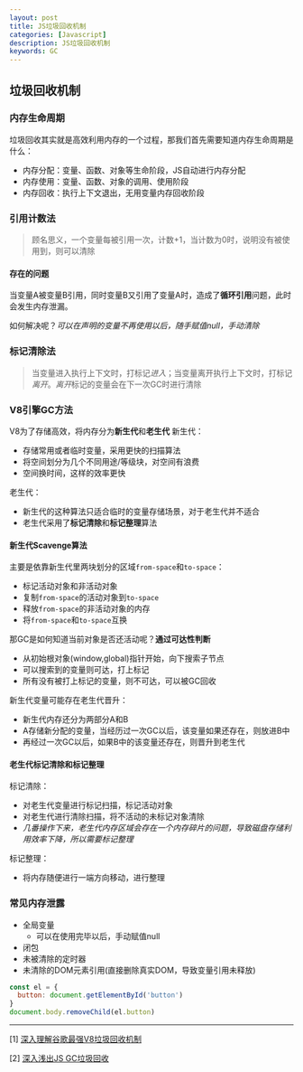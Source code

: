```yaml
---
layout: post
title: JS垃圾回收机制
categories: [Javascript]
description: JS垃圾回收机制
keywords: GC
---
```


## 垃圾回收机制

### 内存生命周期

垃圾回收其实就是高效利用内存的一个过程，那我们首先需要知道内存生命周期是什么：
* 内存分配：变量、函数、对象等生命阶段，JS自动进行内存分配
* 内存使用：变量、函数、对象的调用、使用阶段
* 内存回收：执行上下文退出，无用变量内存回收阶段

### 引用计数法

> 顾名思义，一个变量每被引用一次，计数+1，当计数为0时，说明没有被使用到，则可以清除

#### 存在的问题

当变量A被变量B引用，同时变量B又引用了变量A时，造成了**循环引用**问题，此时会发生内存泄漏。

如何解决呢？*可以在声明的变量不再使用以后，随手赋值null，手动清除*

### 标记清除法

> 当变量进入执行上下文时，打标记*进入*；当变量离开执行上下文时，打标记*离开*。*离开*标记的变量会在下一次GC时进行清除

### V8引擎GC方法

V8为了存储高效，将内存分为**新生代**和**老生代**
新生代：
* 存储常用或者临时变量，采用更快的扫描算法
* 将空间划分为几个不同用途/等级块，对空间有浪费
* 空间换时间，这样的效率更快

老生代：
* 新生代的这种算法只适合临时的变量存储场景，对于老生代并不适合
* 老生代采用了**标记清除**和**标记整理**算法

#### 新生代Scavenge算法

主要是依靠新生代里两块划分的区域`from-space`和`to-space`：
* 标记活动对象和非活动对象
* 复制`from-space`的活动对象到`to-space`
* 释放`from-space`的非活动对象的内存
* 将`from-space`和`to-space`互换

那GC是如何知道当前对象是否还活动呢？**通过可达性判断**
* 从初始根对象(window,global)指针开始，向下搜索子节点
* 可以搜索到的变量则可达，打上标记
* 所有没有被打上标记的变量，则不可达，可以被GC回收

新生代变量可能存在老生代晋升：
* 新生代内存还分为两部分A和B
* A存储新分配的变量，当经历过一次GC以后，该变量如果还存在，则放进B中
* 再经过一次GC以后，如果B中的该变量还存在，则晋升到老生代

#### 老生代标记清除和标记整理

标记清除：
* 对老生代变量进行标记扫描，标记活动对象
* 对老生代进行清除扫描，将不活动的未标记对象清除
* *几番操作下来，老生代内存区域会存在一个内存碎片的问题，导致磁盘存储利用效率下降，所以需要标记整理*

标记整理：
* 将内存随便进行一端方向移动，进行整理

### 常见内存泄露

* 全局变量
  * 可以在使用完毕以后，手动赋值null
* 闭包
* 未被清除的定时器
* 未清除的DOM元素引用(直接删除真实DOM，导致变量引用未释放)

```js
const el = {
  button: document.getElementById('button')
}
document.body.removeChild(el.button)
```



---

[1] [深入理解谷歌最强V8垃圾回收机制](https://zhuanlan.zhihu.com/p/259579683)

[2] [深入浅出JS GC垃圾回收](https://zhuanlan.zhihu.com/p/378856307)
